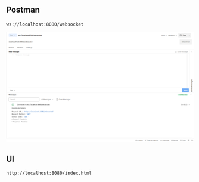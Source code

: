 ## Postman

```shell
ws://localhost:8080/websocket
```

![](websocket.png)

## UI

```shell
http://localhost:8080/index.html
```